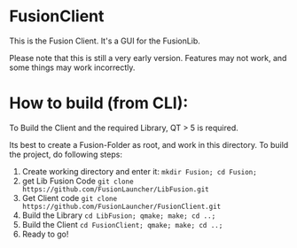# FusionClient
This is the Fusion Client. It's a GUI for the FusionLib.

Please note that this is still a very early version. Features may not work, and some things may work incorrectly.

# How to build (from CLI):
To Build the Client and the required Library, QT > 5 is required.

Its best to create a Fusion-Folder as root, and work in this directory.
To build the project, do following steps:

1. Create working directory and enter it:
	`mkdir Fusion; cd Fusion;`
2. get Lib Fusion Code
	`git clone https://github.com/FusionLauncher/LibFusion.git`
3. Get Client code
	`git clone https://github.com/FusionLauncher/FusionClient.git`
4. Build the Library
    `cd LibFusion; qmake; make; cd ..;`
5. Build the Client
    `cd FusionClient; qmake; make; cd ..;`
6. Ready to go!
	